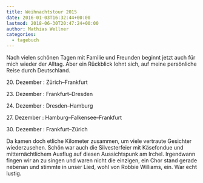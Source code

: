 ```yaml
---
title: Weihnachtstour 2015
date: 2016-01-03T16:32:44+00:00
lastmod: 2018-06-30T20:47:24+00:00
author: Mathias Wellner
categories:
  - tagebuch
---
```

Nach vielen schönen Tagen mit Familie und Freunden beginnt jetzt auch für mich wieder der Alltag. Aber ein Rückblick lohnt sich, auf meine persönliche Reise durch Deutschland. 
<!--more-->

20\. Dezember
:   Zürich&ndash;Frankfurt

23\. Dezember
:   Frankfurt&ndash;Dresden

24\. Dezember
:   Dresden&ndash;Hamburg

27\. Dezember
:   Hamburg&ndash;Falkensee&ndash;Frankfurt

30\. Dezember
:   Frankfurt&ndash;Zürich

Da kamen doch etliche Kilometer zusammen, um viele vertraute Gesichter wiederzusehen. Schön war auch die Silvesterfeier mit Käsefondue und mitternächtlichem Ausflug auf diesen Aussichtspunk am Irchel. Irgendwann fingen wir an zu singen und waren nicht die einzigen, ein Chor stand gerade nebenan und stimmte in unser Lied, wohl von Robbie Williams, ein. War echt lustig.
